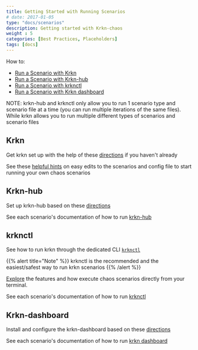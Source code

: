 ```yaml
---
title: Getting Started with Running Scenarios
# date: 2017-01-05
type: "docs/scenarios"
description: Getting started with Krkn-chaos 
weight : 5
categories: [Best Practices, Placeholders]
tags: [docs]
---
```



How to:
* [Run a Scenario with Krkn](#krkn)
* [Run a Scenario with Krkn-hub](#krkn-hub)
* [Run a Scenario with krknctl](#krknctl)
* [Run a Scenario with Krkn dashboard](#krkn-dashboard)


NOTE: krkn-hub and krknctl only allow you to run 1 scenario type and scenario file at a time (you can run multiple iterations of the same files). While krkn allows you to run multiple different types of scenarios and scenario files 

## Krkn
Get krkn set up with the help of these [directions](../installation/krkn.md) if you haven't already

See these [helpful hints](getting-started-krkn.md) on easy edits to the scenarios and config file to start running your own chaos scenarios

## Krkn-hub
Set up krkn-hub based on these [directions](../installation/krkn-hub.md)

See each scenario's documentation of how to run [krkn-hub](../scenarios/_index.md)


## krknctl
See how to run krkn through the dedicated CLI [`krknctl`](../krknctl/_index.md)

{{% alert title="Note" %}}
krknctl is the recommended and the easiest/safest way to run krkn scenarios
{{% /alert %}}

[Explore](../krknctl/usage.md) the features and how execute chaos scenarios directly from your terminal.

See each scenario's documentation of how to run [krknctl](../scenarios/_index.md)

## Krkn-dashboard
Install and configure the krkn-dashboard based on these [directions](../installation/krkn-dashboard.md)

See each scenario's documentation of how to run [krkn dashboard](../scenarios/_index.md)
